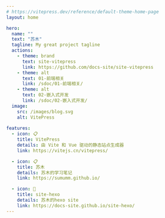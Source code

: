 ```yaml
---
# https://vitepress.dev/reference/default-theme-home-page
layout: home

hero:
  name: ""
  text: "苏木"
  tagline: My great project tagline
  actions:
    - theme: brand
      text: site-vitepress
      link: https://github.com/docs-site/site-vitepress
    - theme: alt
      text: 01-前端相关
      link: /sdoc/01-前端相关/
    - theme: alt
      text: 02-嵌入式开发
      link: /sdoc/02-嵌入式开发/
  image:
    src: /images/blog.svg
    alt: VitePress
	
features:
  - icon: 📋
    title: VitePress
    details: 由 Vite 和 Vue 驱动的静态站点生成器
    link: https://vitejs.cn/vitepress/

  - icon: 📋
    title: 苏木
    details: 苏木的学习笔记
    link: https://sumumm.github.io/

  - icon: 📝
    title: site-hexo
    details: 苏木的hexo site
    link: https://docs-site.github.io/site-hexo/
---
```


